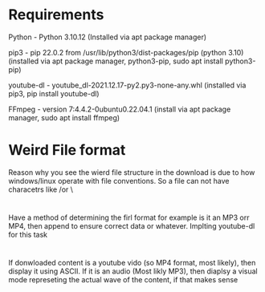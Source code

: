 # Requirements
Python - Python 3.10.12 (Installed via apt package manager)

pip3 - pip 22.0.2 from /usr/lib/python3/dist-packages/pip (python 3.10) (installed via apt package manager, python3-pip, sudo apt install python3-pip)

youtube-dl - youtube_dl-2021.12.17-py2.py3-none-any.whl (installed via pip3, pip install youtube-dl)

FFmpeg - version 7:4.4.2-0ubuntu0.22.04.1 (install via apt package manager, sudo apt  install ffmpeg)

# Weird File format
Reason why you see the wierd file structure in the download is due to how windows/linux operate with file conventions. So a file can not have characetrs like /or \
# 
Have a method of determining the firl format for example is it an MP3 orr MP4, then append to ensure correct data or whatever. Implting youtube-dl for this task

# 
If donwloaded content is a youtube vido (so MP4 format, most likely), then display it using ASCII. If it is an audio (Most likly MP3), then diaplsy a visual mode represeting the actual wave of the content, if that makes sense
